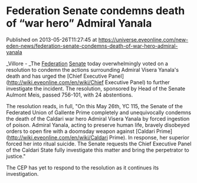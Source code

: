 # Federation Senate condemns death of “war hero” Admiral Yanala
Published on 2013-05-26T11:27:45 at https://universe.eveonline.com/new-eden-news/federation-senate-condemns-death-of-war-hero-admiral-yanala

_Villore - _The [Federation](http://wiki.eveonline.com/en/wiki/Gallente) [Senate](http://wiki.eveonline.com/en/wiki/Senate) today overwhelmingly voted on a resolution to condemn the actions surrounding Admiral Visera Yanala's death and has urged the [Chief Executive Panel](http://wiki.eveonline.com/en/wiki/Chief Executive Panel) to further investigate the incident. The resolution, sponsored by Head of the Senate Aulmont Meis, passed 756-101, with 24 abstentions.

The resolution reads, in full, "On this May 26th, YC 115, the Senate of the Federated Union of Gallente Prime completely and unequivocally condemns the death of the Caldari war hero Admiral Visera Yanala by forced ingestion of poison. Admiral Yanala, acting to preserve human life, bravely disobeyed orders to open fire with a doomsday weapon against [Caldari Prime](http://wiki.eveonline.com/en/wiki/Caldari Prime). In response, her superior forced her into ritual suicide. The Senate requests the Chief Executive Panel of the Caldari State fully investigate this matter and bring the perpetrator to justice."

The CEP has yet to respond to the resolution as it continues its investigation.
